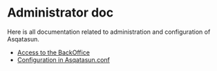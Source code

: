 # Administrator doc

Here is all documentation related to administration and configuration of Asqatasun.

* [Access to the BackOffice](backoffice.md)
* [Configuration in Asqatasun.conf](asqatasun.conf.md)
